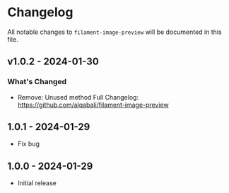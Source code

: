 # Changelog

All notable changes to `filament-image-preview` will be documented in this file.

## v1.0.2 - 2024-01-30

### What's Changed

-   Remove: Unused method
    Full Changelog: https://github.com/alqabali/filament-image-preview

## 1.0.1 - 2024-01-29

-   Fix bug

## 1.0.0 - 2024-01-29

-   Initial release
